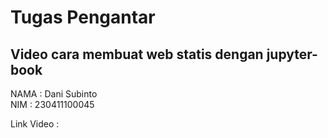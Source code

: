 # Tugas Pengantar

## Video cara membuat web statis dengan jupyter-book

NAMA : Dani Subinto  
NIM : 230411100045  

Link Video :
